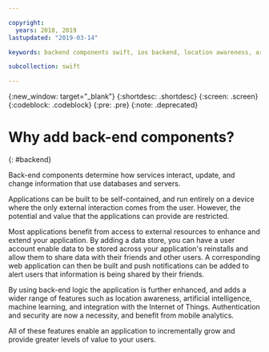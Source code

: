 ```yaml
---

copyright:
  years: 2018, 2019
lastupdated: "2019-03-14"

keywords: backend components swift, ios backend, location awareness, artificial intelligence, machine learning, iot swift, why swift

subcollection: swift

---
```


{:new_window: target="_blank"}
{:shortdesc: .shortdesc}
{:screen: .screen}
{:codeblock: .codeblock}
{:pre: .pre}
{:note: .deprecated}

# Why add back-end components?
{: #backend}

Back-end components determine how services interact, update, and change information that use databases and servers.

Applications can be built to be self-contained, and run entirely on a device where the only external interaction comes from the user. However, the potential and value that the applications can provide are restricted.

Most applications benefit from access to external resources to enhance and extend your application. By adding a data store, you can have a user account enable data to be stored across your application's reinstalls and allow them to share data with their friends and other users. A corresponding web application can then be built and push notifications can be added to alert users that information is being shared by their friends.

By using back-end logic the application is further enhanced, and adds a wider range of features such as location awareness, artificial intelligence, machine learning, and integration with the Internet of Things. Authentication and security are now a necessity, and benefit from mobile analytics.

All of these features enable an application to incrementally grow and provide greater levels of value to your users.
